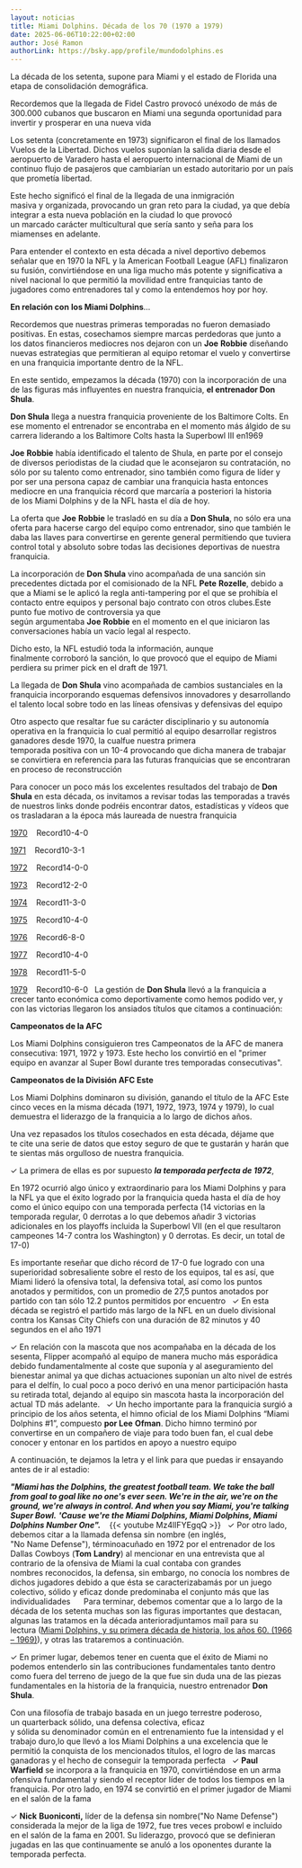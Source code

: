 ```yaml
---
layout: noticias
title: Miami Dolphins. Década de los 70 (1970 a 1979)
date: 2025-06-06T10:22:00+02:00
author: José Ramon
authorLink: https://bsky.app/profile/mundodolphins.es
---
```

La década de los setenta, supone para Miami y el estado de Florida una etapa de consolidación demográfica.

Recordemos que la llegada de Fidel Castro provocó unéxodo de más de 300.000 cubanos que buscaron en Miami una segunda oportunidad para invertir y prosperar en una nueva vida

Los setenta (concretamente en 1973) significaron el final de los llamados Vuelos de la Libertad. Dichos vuelos suponían la salida diaria desde el aeropuerto de Varadero hasta el aeropuerto internacional de Miami de un continuo flujo de pasajeros que cambiarían un estado autoritario por un país que prometía libertad.

Este hecho significó el final de la llegada de una inmigración masiva y organizada, provocando un gran reto para la ciudad, ya que debía integrar a esta nueva población en la ciudad lo que provocó un marcado carácter multicultural que sería santo y seña para los miamenses en adelante.

Para entender el contexto en esta década a nivel deportivo debemos señalar que en 1970 la NFL y la American Football League (AFL) finalizaron su fusión, convirtiéndose en una liga mucho más potente y significativa a nivel nacional lo que permitió la movilidad entre franquicias tanto de jugadores como entrenadores tal y como la entendemos hoy por hoy.

**En relación con** **los Miami Dolphins**…

Recordemos que nuestras primeras temporadas no fueron demasiado positivas. En estas, cosechamos siempre marcas perdedoras que junto a los datos financieros mediocres nos dejaron con un **Joe** **Robbie** diseñando nuevas estrategias que permitieran al equipo retomar el vuelo y convertirse en una franquicia importante dentro de la NFL.

En este sentido, empezamos la década (1970) con la incorporación de una de las figuras más influyentes en nuestra franquicia, **el entrenador Don Shula**.

**Don Shula** llega a nuestra franquicia proveniente de los Baltimore Colts. En ese momento el entrenador se encontraba en el momento más álgido de su carrera liderando a los Baltimore Colts hasta la Superbowl III en1969

**Joe** **Robbie** había identificado el talento de Shula, en parte por el consejo de diversos periodistas de la ciudad que le aconsejaron su contratación, no sólo por su talento como entrenador, sino también como figura de líder y por ser una persona capaz de cambiar una franquicia hasta entonces mediocre en una franquicia récord que marcaría a posteriori la historia de los Miami Dolphins y de la NFL hasta el día de hoy.

La oferta que **Joe** **Robbie** le trasladó en su día a **Don Shula**, no sólo era una oferta para hacerse cargo del equipo como entrenador, sino que también le daba las llaves para convertirse en gerente general permitiendo que tuviera control total y absoluto sobre todas las decisiones deportivas de nuestra franquicia.

La incorporación de **Don Shula** vino acompañada de una sanción sin precedentes dictada por el comisionado de la NFL **Pete** **Rozelle**, debido a que a Miami se le aplicó la regla anti-tampering por el que se prohibía el contacto entre equipos y personal bajo contrato con otros clubes.Este punto fue motivo de controversia ya que según argumentaba **Joe** **Robbie** en el momento en el que iniciaron las conversaciones había un vacío legal al respecto. 

Dicho esto, la NFL estudió toda la información, aunque finalmente corroboró la sanción, lo que provocó que el equipo de Miami perdiera su primer pick en el draft de 1971.

La llegada de **Don Shula** vino acompañada de cambios sustanciales en la franquicia incorporando esquemas defensivos innovadores y desarrollando el talento local sobre todo en las líneas ofensivas y defensivas del equipo

Otro aspecto que resaltar fue su carácter disciplinario y su autonomía operativa en la franquicia lo cual permitió al equipo desarrollar registros ganadores desde 1970, la cualfue nuestra primera temporada positiva con un 10-4 provocando que dicha manera de trabajar se convirtiera en referencia para las futuras franquicias que se encontraran en proceso de reconstrucción

Para conocer un poco más los excelentes resultados del trabajo de **Don Shula** en esta década, os invitamos a revisar todas las temporadas a través de nuestros links donde podréis encontrar datos, estadísticas y vídeos que os trasladaran a la época más laureada de nuestra franquicia

[1970](https://mundodolphins.es/historia/1970/)    Record ​10-4-0

[1971](https://mundodolphins.es/historia/1971/)    Record​ 10-3-1

[1972](https://mundodolphins.es/historia/1972/)    Record​ 14-0-0

[1973](https://mundodolphins.es/historia/1973/)    Record​ 12-2-0

[1974](https://mundodolphins.es/historia/1974/)    Record​ 11-3-0

[1975](https://mundodolphins.es/historia/1975/)    Record​ 10-4-0

[1976](https://mundodolphins.es/historia/1976/)    Record​ 6-8-0

[1977](https://mundodolphins.es/historia/1977/)    Record​ 10-4-0

[1978](https://mundodolphins.es/historia/1978/)    Record​ 11-5-0

[1979](https://mundodolphins.es/historia/1979/)    Record​ 10-6-0
 
La gestión de **Don Shula** llevó a la franquicia a crecer tanto económica como deportivamente como hemos podido ver, y con las victorias llegaron los ansiados títulos que citamos a continuación:

**Campeonatos de la AFC**

Los Miami Dolphins consiguieron tres Campeonatos de la AFC de manera consecutiva: 1971, 1972 y 1973. Este hecho los convirtió en el "primer equipo en avanzar al Super Bowl durante tres temporadas consecutivas".

**Campeonatos de la División AFC Este**

Los Miami Dolphins dominaron su división, ganando el título de la AFC Este cinco veces en la misma década (1971, 1972, 1973, 1974 y 1979), lo cual demuestra el liderazgo de la franquicia a lo largo de dichos años.

Una vez repasados los títulos cosechados en esta década, déjame que te cite una serie de datos que estoy seguro de que te gustarán y harán que te sientas más orgulloso de nuestra franquicia.

✓ La primera de ellas es por supuesto **_la temporada perfecta de 1972_**,

En 1972 ocurrió algo único y extraordinario para los Miami Dolphins y para la NFL ya que el éxito logrado por la franquicia queda hasta el día de hoy como el único equipo con una temporada perfecta (14 victorias en la temporada regular, 0 derrotas a lo que debemos añadir 3 victorias adicionales en los playoffs incluida la Superbowl VII (en el que resultaron campeones 14-7 contra los Washington) y 0 derrotas. Es decir, un total de 17-0)

Es importante reseñar que dicho récord de 17-0 fue logrado con una superioridad sobresaliente sobre el resto de los equipos, tal es así, que Miami lideró la ofensiva total, la defensiva total, así como los puntos anotados y permitidos, con un promedio de 27,5 puntos anotados por partido con tan sólo 12.2 puntos permitidos por encuentro
 
✓ En esta década se registró el partido más largo de la NFL en un duelo divisional contra los Kansas City Chiefs con una duración de 82 minutos y 40 segundos en el año 1971

✓ En relación con la mascota que nos acompañaba en la década de los sesenta, Flipper acompañó al equipo de manera mucho más esporádica debido fundamentalmente al coste que suponía y al aseguramiento del bienestar animal ya que dichas actuaciones suponían un alto nivel de estrés para el delfín, lo cual poco a poco derivó en una menor participación hasta su retirada total, dejando al equipo sin mascota hasta la incorporación del actual TD más adelante.
 
✓ Un hecho importante para la franquicia surgió a principio de los años setenta, el himno oficial de los Miami Dolphins “Miami Dolphins #1”, compuesto **por Lee** **Ofman**. Dicho himno terminó por convertirse en un compañero de viaje para todo buen fan, el cual debe conocer y entonar en los partidos en apoyo a nuestro equipo

A continuación, te dejamos la letra y el link para que puedas ir ensayando antes de ir al estadio:

**_"Miami has the Dolphins, the greatest football team. We take the ball from goal to goal like no one's ever seen. We're in the air, we're on the ground, we're always in control. And when you say Miami, you're talking Super Bowl._** **_'Cause_** **_we're the Miami Dolphins, Miami Dolphins, Miami Dolphins Number One"._**
 
 {{< youtube Mz4lIFYEgqQ >}}
 
✓ Por otro lado, debemos citar a la llamada defensa sin nombre (en inglés, "No Name Defense"), términoacuñado en 1972 por el entrenador de los Dallas Cowboys (**Tom** **Landry**) al mencionar en una entrevista que al contrario de la ofensiva de Miami la cual contaba con grandes nombres reconocidos, la defensa, sin embargo, no conocía los nombres de dichos jugadores debido a que ésta se caracterizabamás por un juego colectivo, sólido y eficaz donde predominaba el conjunto más que las individualidades 
 
 
Para terminar, debemos comentar que a lo largo de la década de los setenta muchas son las figuras importantes que destacan, algunas las tratamos en la década anterioradjuntamos mail para su lectura ([Miami Dolphins, y su primera década de historia, los años 60. (1966 – 1969)](https://mundodolphins.es/noticias/20250518-miami-dolphins-y-su-primera-d%C3%A9cada-de-historia-los-a%C3%B1os-60.-1966--1969/)), y otras las trataremos a continuación. 

✓ En primer lugar, debemos tener en cuenta que el éxito de Miami no podemos entenderlo sin las contribuciones fundamentales tanto dentro como fuera del terreno de juego de la que fue sin duda una de las piezas fundamentales en la historia de la franquicia, nuestro entrenador **Don Shula**.

Con una filosofía de trabajo basada en un juego terrestre poderoso, un quarterback sólido, una defensa colectiva, eficaz y sólida su denominador común en el entrenamiento fue la intensidad y el trabajo duro,lo que llevó a los Miami Dolphins a una excelencia que le permitió la conquista de los mencionados títulos, el logro de las marcas ganadoras y el hecho de conseguir la temporada perfecta
 
✓ **Paul Warfield** se incorpora a la franquicia en 1970, convirtiéndose en un arma ofensiva fundamental y siendo el receptor líder de todos los tiempos en la franquicia. Por otro lado, en 1974 se convirtió en el primer jugador de Miami en el salón de la fama

✓ **Nick** **Buoniconti,** líder de la defensa sin nombre("No Name Defense") considerada la mejor de la liga de 1972, fue tres veces probowl e incluido en el salón de la fama en 2001. Su liderazgo, provocó que se definieran jugadas en las que continuamente se anuló a los oponentes durante la temporada perfecta.

